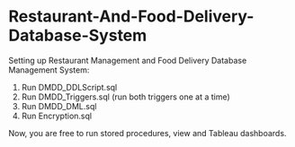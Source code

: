# Restaurant-And-Food-Delivery-Database-System

Setting up Restaurant Management and Food Delivery Database Management System:

1. Run  DMDD_DDLScript.sql
2. Run DMDD_Triggers.sql (run both triggers one at a time)
3. Run DMDD_DML.sql
4. Run Encryption.sql

Now, you are free to run stored procedures, view and Tableau dashboards.
